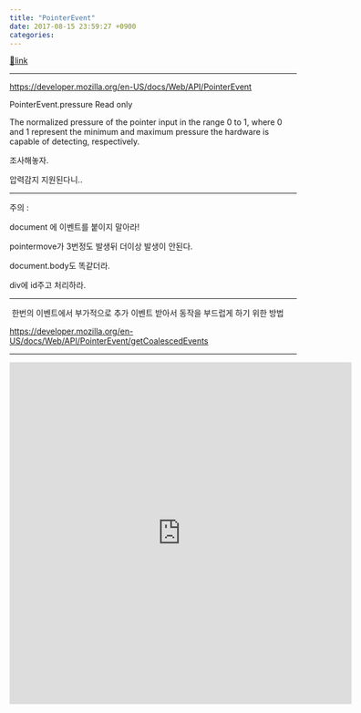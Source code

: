```yaml
---
title: "PointerEvent"
date: 2017-08-15 23:59:27 +0900
categories: 
---
```

[🔗link](http://www.mins01.com/mh/tech/read/1105)
***


https://developer.mozilla.org/en-US/docs/Web/API/PointerEvent  


PointerEvent.pressure Read only

The normalized pressure of the pointer input in the range 0 to 1, where 0 and 1 represent the minimum and maximum pressure the hardware is capable of detecting, respectively.



  


조사해놓자.

압력감지 지원된다니..



- - - - - -

주의 : 

document 에 이벤트를 붙이지 말아라!

pointermove가 3번정도 발생뒤 더이상 발생이 안된다.

document.body도 똑같더라.

div에 id주고 처리하라.

  
- - - - - -

 한번의 이벤트에서 부가적으로 추가 이벤트 받아서 동작을 부드럽게 하기 위한 방법

https://developer.mozilla.org/en-US/docs/Web/API/PointerEvent/getCoalescedEvents

  
- - - - - -

  
<iframe frameborder="0" height="600" src="http://www.mins01.com/web_work/doc/HTML5/PointerEvent/PointerEvent.html" style="border-width: 0px;" width="600"></iframe>  

